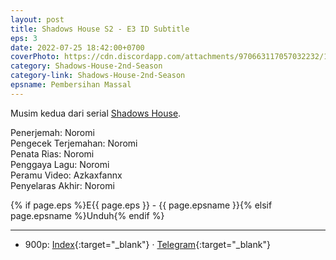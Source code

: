 ```yaml
---
layout: post
title: Shadows House S2 - E3 ID Subtitle
eps: 3
date: 2022-07-25 18:42:00+0700
coverPhoto: https://cdn.discordapp.com/attachments/970663117057032232/1000275818053910679/mpv-shot0098.jpg
category: Shadows-House-2nd-Season
category-link: Shadows-House-2nd-Season
epsname: Pembersihan Massal
---
```


Musim kedua dari serial [Shadows House](https://a-1fansub.github.io/Shadows-House-Paketan).

Penerjemah: Noromi<br>
Pengecek Terjemahan: Noromi<br>
Penata Rias: Noromi<br>
Penggaya Lagu: Noromi<br>
Peramu Video: Azkaxfannx<br>
Penyelaras Akhir: Noromi<br>

{% if page.eps %}E{{ page.eps }} - {{ page.epsname }}{% elsif page.epsname %}Unduh{% endif %}

---
- 900p: [Index](https://proyek.a-1ddl.workers.dev/0:/Musim%20Panas%202022/%5BWEB%5D/%5BA-1%5D%20Shadows%20House%202nd%20Season%20%5BWEB%5D%5Bx264%20900p%5D%5BAAC%5D/%5BA-1%5D%20Shadows%20House%202nd%20Season%20-%2003%20%5BWEB%5D%5Bx264%20900p%5D%5BAAC%5D%5BBDE782F4%5D.mkv){:target="_blank"} &middot; [Telegram](https://t.me/a1fansubweeklies/105){:target="_blank"}
